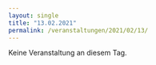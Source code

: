 ```yaml
---
layout: single
title: "13.02.2021"
permalink: /veranstaltungen/2021/02/13/
---
```


Keine Veranstaltung an diesem Tag.
